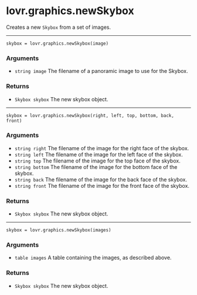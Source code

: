 <!--
category: reference
-->

lovr.graphics.newSkybox
===

Creates a new `Skybox` from a set of images.

---

    skybox = lovr.graphics.newSkybox(image)

### Arguments

- `string image` The filename of a panoramic image to use for the Skybox.

### Returns

- `Skybox skybox` The new skybox object.

---

    skybox = lovr.graphics.newSkybox(right, left, top, bottom, back, front)

### Arguments

- `string right` The filename of the image for the right face of the skybox.
- `string left` The filename of the image for the left face of the skybox.
- `string top` The filename of the image for the top face of the skybox.
- `string bottom` The filename of the image for the bottom face of the skybox.
- `string back` The filename of the image for the back face of the skybox.
- `string front` The filename of the image for the front face of the skybox.

### Returns

- `Skybox skybox` The new skybox object.

---

    skybox = lovr.graphics.newSkybox(images)

### Arguments

- `table images` A table containing the images, as described above.

### Returns

- `Skybox skybox` The new skybox object.
